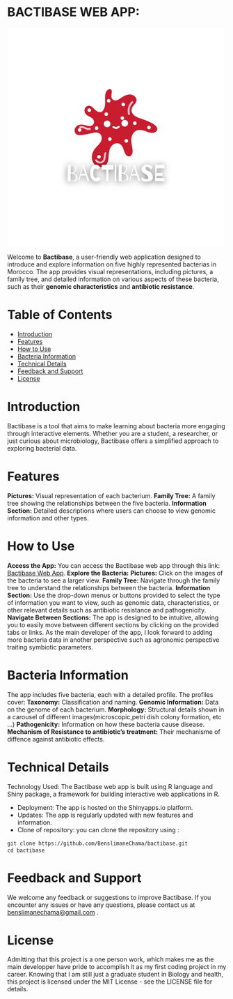 # BACTIBASE WEB APP:

![LOGO](www/bactibase_logo.png)

Welcome to **Bactibase**, a user-friendly web application designed to introduce and explore information on five highly represented bacterias in Morocco. The app provides visual representations, including pictures, a family tree, and detailed information on various aspects of these bacteria, such as their **genomic characteristics** and **antibiotic resistance**.

# Table of Contents
- [Introduction](#Introduction)
- [Features](#Features)
- [How to Use](#How_to_Use)
- [Bacteria Information](#Bacteria_Information)
- [Technical Details](#Technical_Details)
- [Feedback and Support](#Feedback_and_Support)
- [License](#License)


# Introduction 

Bactibase is a tool that aims to make learning about bacteria more engaging through interactive elements. Whether you are a student, a researcher, or just curious about microbiology, Bactibase offers a simplified approach to exploring bacterial data.


# Features

**Pictures:** Visual representation of each bacterium.
**Family Tree:** A family tree showing the relationships between the five bacteria.
**Information Section:** Detailed descriptions where users can choose to view genomic information and other types.


# How to Use

**Access the App:** You can access the Bactibase web app through this link: [Bactibase Web App](https://bactibase.shinyapps.io/bactibase/).
**Explore the Bacteria:**
**Pictures:** Click on the images of the bacteria to see a larger view.
**Family Tree:** Navigate through the family tree to understand the relationships between the bacteria.
**Information Section:** Use the drop-down menus or buttons provided to select the type of information you want to view, such as genomic data, characteristics, or other relevant details such as antibiotic resistance and pathogenicity.
**Navigate Between Sections:** The app is designed to be intuitive, allowing you to easily move between different sections by clicking on the provided tabs or links. As the main developer of the app, I look forward to adding more bacteria data in another perspective such as agronomic perspective traiting symbiotic parameters.


# Bacteria Information

The app includes five bacteria, each with a detailed profile. The profiles cover:
**Taxonomy:** Classification and naming.
**Genomic Information:** Data on the genome of each bacterium.
**Morphology:** Structural details shown in a carousel of different images(microscopic,petri dish colony formation, etc …)
**Pathogenicity:** Information on how these bacteria cause disease.
**Mechanism of Resistance to antibiotic’s treatment:** Their mechanisme of diffence against antibiotic effects.


# Technical Details

Technology Used: The Bactibase web app is built using R language and Shiny package, a framework for building interactive web applications in R.
- Deployment: The app is hosted on the Shinyapps.io platform.
- Updates: The app is regularly updated with new features and information.
- Clone of repository: you can clone the repository using : 
```
git clone https://github.com/BenslimaneChama/bactibase.git
cd bactibase
```


# Feedback and Support 

We welcome any feedback or suggestions to improve Bactibase. If you encounter any issues or have any questions, please contact us at benslimanechama@gmail.com .


# License

Admitting that this project is a one person work, which makes me as the main developper have pride to accomplish it as my first coding project in my career. Knowing that I am still just a graduate student in Biology and health, this project is licensed under the MIT License - see the LICENSE file for details.
